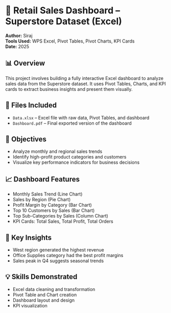 # 🧾 Retail Sales Dashboard – Superstore Dataset (Excel)

**Author:** Siraj  
**Tools Used:** WPS Excel, Pivot Tables, Pivot Charts, KPI Cards  
**Date:** 2025

## 📊 Overview

This project involves building a fully interactive Excel dashboard to analyze sales data from the Superstore dataset. It uses Pivot Tables, Charts, and KPI cards to extract business insights and present them visually.

## 📁 Files Included

- `Data.xlsx` – Excel file with raw data, Pivot Tables, and dashboard
- `Dashboard.pdf` – Final exported version of the dashboard

## 🎯 Objectives

- Analyze monthly and regional sales trends
- Identify high-profit product categories and customers
- Visualize key performance indicators for business decisions

## 📈 Dashboard Features

- Monthly Sales Trend (Line Chart)
- Sales by Region (Pie Chart)
- Profit Margin by Category (Bar Chart)
- Top 10 Customers by Sales (Bar Chart)
- Top Sub-Categories by Sales (Column Chart)
- KPI Cards: Total Sales, Total Profit, Total Orders

## 🧠 Key Insights

- West region generated the highest revenue
- Office Supplies category had the best profit margins
- Sales peak in Q4 suggests seasonal trends

## 💡 Skills Demonstrated

- Excel data cleaning and transformation
- Pivot Table and Chart creation
- Dashboard layout and design
- KPI visualization
